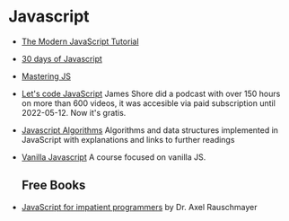 # Javascript

- [The Modern JavaScript Tutorial](https://javascript.info/)

- [30 days of Javascript](https://github.com/Asabeneh/30-Days-Of-JavaScript)

- [Mastering JS](https://masteringjs.io/)

- [Let's code JavaScript](https://www.letscodejavascript.com/)
  James Shore did a podcast with over 150 hours on more than 600 videos, it was
  accesible via paid subscription until 2022-05-12. Now it's gratis.

- [Javascript Algorithms](https://github.com/trekhleb/javascript-algorithms)
  Algorithms and data structures implemented in JavaScript with explanations and
  links to further readings

- [Vanilla Javascript](https://frontendmasters.com/courses/vanilla-js-apps/)
  A course focused on vanilla JS.

  ## Free Books

- [JavaScript for impatient programmers](https://exploringjs.com/impatient-js/toc.html)
  by Dr. Axel Rauschmayer
